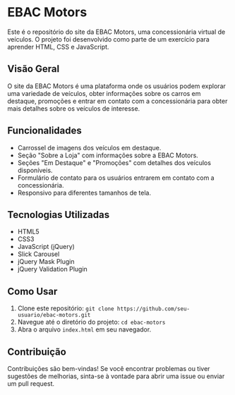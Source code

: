 # EBAC Motors

Este é o repositório do site da EBAC Motors, uma concessionária virtual de veículos. O projeto foi desenvolvido como parte de um exercício para aprender HTML, CSS e JavaScript.

## Visão Geral

O site da EBAC Motors é uma plataforma onde os usuários podem explorar uma variedade de veículos, obter informações sobre os carros em destaque, promoções e entrar em contato com a concessionária para obter mais detalhes sobre os veículos de interesse.

## Funcionalidades

- Carrossel de imagens dos veículos em destaque.
- Seção "Sobre a Loja" com informações sobre a EBAC Motors.
- Seções "Em Destaque" e "Promoções" com detalhes dos veículos disponíveis.
- Formulário de contato para os usuários entrarem em contato com a concessionária.
- Responsivo para diferentes tamanhos de tela.

## Tecnologias Utilizadas

- HTML5
- CSS3
- JavaScript (jQuery)
- Slick Carousel
- jQuery Mask Plugin
- jQuery Validation Plugin

## Como Usar

1. Clone este repositório: `git clone https://github.com/seu-usuario/ebac-motors.git`
2. Navegue até o diretório do projeto: `cd ebac-motors`
3. Abra o arquivo `index.html` em seu navegador.


## Contribuição

Contribuições são bem-vindas! Se você encontrar problemas ou tiver sugestões de melhorias, sinta-se à vontade para abrir uma issue ou enviar um pull request.

